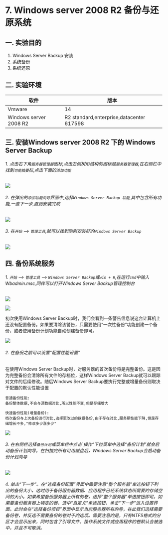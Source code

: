 # 7. Windows server 2008 R2 备份与还原系统

## 一. 实验目的
1. Windows Server Backup 安装
2. 系统备份
3. 系统还原

## 二. 实验环境

|软件|版本|
|----|----|
|Vmware| 14 |
|Windows server 2008 R2|R2 standard,enterprise,datacenter 617598|

## 三. 安装Windows server 2008 R2 下的 Windows Server Backup

###### 1. 点击右下角`服务器管理器`图标,点击左侧树形结构的跟标题`服务器管理器`,在右侧栏中找到`功能摘要`栏,点击下面的`添加功能`

![](/windows/win2008R2/base/image/backup-1.png)

###### 2. 在弹出的`添加功能向导`界面中,选择`Windows Server Backup 功能`,其中包含所有功能,一直下一步,直到安装完成

![](/windows/win2008R2/base/image/backup-2.png)

###### 3. 在`开始` --> `管理工具`,就可以找到刚刚安装好的`Windows Server Backup`

![](/windows/win2008R2/base/image/backup-3.png)

## 四. 备份系统服务

###### 1. `开始` --> `管理工具` --> `Windows Server Backup`或`win + R`,在运行`cmd`中输入Wbadmin.msc,同样可以打开Windows Server Backup管理控制台

![](/windows/win2008R2/base/image/backup-4.png)

![](/windows/win2008R2/base/image/backup-5.png)

初次使用Windows Server Backup时，我们会看到一条警告信息说这台计算机上还没有配置备份。如果要清除该警告，只需要使用“一次性备份”功能创建一个备份，或者使用备份计划功能自动创建备份即可。

![](/windows/win2008R2/base/image/backup-6.png)

###### 2. 在备份之前可以设置“配置性能设置”

在使用Windows Server Backup时，对服务器的首次备份将是完整备份。这是因为完整备份会清除所有文件的存档位，这样Windows Server Backup就可以跟踪对文件的后续修改。随后Windows Server Backup要执行完整或增量备份则取决于配置的默认性能设置

```
普通备份性能:
备份整体数据,不会与源数据对比,所以性能不变,但是存储增大

快速备份性能(增量备份):
档次备份与上次备份进行对比,选择更改过的数据备份,由于存在对比,服务期性能下降,但是存储增长不多,"修改多少涨多少"

```

![](/windows/win2008R2/base/image/backup-7.png)

###### 3. 在右侧栏选择`备份计划`或菜单栏中点击`操作”下拉菜单中选择“备份计划”就会启动备份计划向导。在扫描完所有可用磁盘后，Windows Server Backup会启动备份计划向导

![](/windows/win2008R2/base/image/backup-8.png)



###### 4. 单击“下一步”。在“选择备份配置”界面中需要注意“整个服务器”单选按钮下列出的备份大小，这时用于备份服务器数据、应用程序已经系统状态所需要的存储空间的大小。如果希望备份服务器上所有的卷，选择“整个服务器”单选按钮即可。如果要备份服务器上特定的卷，选中“自定义”单选按钮，单击“下一步”进入设置界面。此时会在“选择备份项目”界面中显示当前服务器所有的卷，在此我们选择需要备份卷，并反选不需要备份的卷对于的选项。需要注意的是，只有NTFS格式的分区才会显示出来，同时包含了引导文件、操作系统文件或应用程序的卷默认会被选中，并且不可取消。











